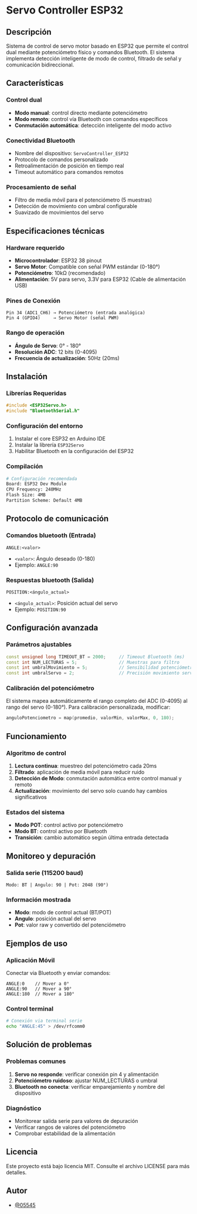 # Servo Controller ESP32

## Descripción

Sistema de control de servo motor basado en ESP32 que permite el control dual mediante potenciómetro físico y comandos Bluetooth. El sistema implementa detección inteligente de modo de control, filtrado de señal y comunicación bidireccional.

## Características

### Control dual
- **Modo manual**: control directo mediante potenciómetro
- **Modo remoto**: control vía Bluetooth con comandos específicos
- **Conmutación automática**: detección inteligente del modo activo

### Conectividad Bluetooth
- Nombre del dispositivo: `ServoController_ESP32`
- Protocolo de comandos personalizado
- Retroalimentación de posición en tiempo real
- Timeout automático para comandos remotos

### Procesamiento de señal
- Filtro de media móvil para el potenciómetro (5 muestras)
- Detección de movimiento con umbral configurable
- Suavizado de movimientos del servo

## Especificaciones técnicas

### Hardware requerido
- **Microcontrolador**: ESP32 38 pinout
- **Servo Motor**: Compatible con señal PWM estándar (0-180°)
- **Potenciómetro**: 10kΩ (recomendado)
- **Alimentación**: 5V para servo, 3.3V para ESP32 (Cable de alimentación USB)

### Pines de Conexión
```
Pin 34 (ADC1_CH6) → Potenciómetro (entrada analógica)
Pin 4 (GPIO4)     → Servo Motor (señal PWM)
```

### Rango de operación
- **Ángulo de Servo**: 0° - 180°
- **Resolución ADC**: 12 bits (0-4095)
- **Frecuencia de actualización**: 50Hz (20ms)

## Instalación

### Librerías Requeridas
```cpp
#include <ESP32Servo.h>
#include "BluetoothSerial.h"
```

### Configuración del entorno
1. Instalar el core ESP32 en Arduino IDE
2. Instalar la librería `ESP32Servo`
3. Habilitar Bluetooth en la configuración del ESP32

### Compilación
```bash
# Configuración recomendada
Board: ESP32 Dev Module
CPU Frequency: 240MHz
Flash Size: 4MB
Partition Scheme: Default 4MB
```

## Protocolo de comunicación

### Comandos bluetooth (Entrada)
```
ANGLE:<valor>
```
- `<valor>`: Ángulo deseado (0-180)
- Ejemplo: `ANGLE:90`

### Respuestas bluetooth (Salida)
```
POSITION:<ángulo_actual>
```
- `<ángulo_actual>`: Posición actual del servo
- Ejemplo: `POSITION:90`

## Configuración avanzada

### Parámetros ajustables
```cpp
const unsigned long TIMEOUT_BT = 2000;     // Timeout Bluetooth (ms)
const int NUM_LECTURAS = 5;                // Muestras para filtro
const int umbralMovimiento = 5;            // Sensibilidad potenciómetro
const int umbralServo = 2;                 // Precisión movimiento servo
```

### Calibración del potenciómetro
El sistema mapea automáticamente el rango completo del ADC (0-4095) al rango del servo (0-180°). Para calibración personalizada, modificar:

```cpp
anguloPotenciometro = map(promedio, valorMin, valorMax, 0, 180);
```

## Funcionamiento

### Algoritmo de control
1. **Lectura continua**: muestreo del potenciómetro cada 20ms
2. **Filtrado**: aplicación de media móvil para reducir ruido
3. **Detección de Modo**: conmutación automática entre control manual y remoto
4. **Actualización**: movimiento del servo solo cuando hay cambios significativos

### Estados del sistema
- **Modo POT**: control activo por potenciómetro
- **Modo BT**: control activo por Bluetooth
- **Transición**: cambio automático según última entrada detectada

## Monitoreo y depuración

### Salida serie (115200 baud)
```
Modo: BT | Angulo: 90 | Pot: 2048 (90°)
```

### Información mostrada
- **Modo**: modo de control actual (BT/POT)
- **Angulo**: posición actual del servo
- **Pot**: valor raw y convertido del potenciómetro

## Ejemplos de uso

### Aplicación Móvil
Conectar via Bluetooth y enviar comandos:
```
ANGLE:0    // Mover a 0°
ANGLE:90   // Mover a 90°
ANGLE:180  // Mover a 180°
```

### Control terminal
```bash
# Conexión via terminal serie
echo "ANGLE:45" > /dev/rfcomm0
```

## Solución de problemas

### Problemas comunes
1. **Servo no responde**: verificar conexión pin 4 y alimentación
2. **Potenciómetro ruidoso**: ajustar NUM_LECTURAS o umbral
3. **Bluetooth no conecta**: verificar emparejamiento y nombre del dispositivo

### Diagnóstico
- Monitorear salida serie para valores de depuración
- Verificar rangos de valores del potenciómetro
- Comprobar estabilidad de la alimentación

## Licencia

Este proyecto está bajo licencia MIT. Consulte el archivo LICENSE para más detalles.

## Autor

- [@05545](https://www.github.com/05545)
